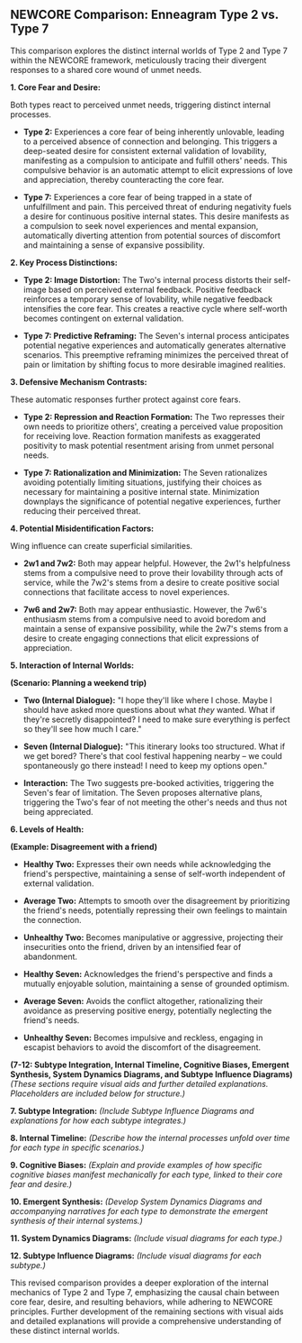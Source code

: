 ## NEWCORE Comparison: Enneagram Type 2 vs. Type 7

This comparison explores the distinct internal worlds of Type 2 and Type 7 within the NEWCORE framework, meticulously tracing their divergent responses to a shared core wound of unmet needs.

**1. Core Fear and Desire:**

Both types react to perceived unmet needs, triggering distinct internal processes.

* **Type 2:** Experiences a core fear of being inherently unlovable, leading to a perceived absence of connection and belonging. This triggers a deep-seated desire for consistent external validation of lovability, manifesting as a compulsion to anticipate and fulfill others' needs.  This compulsive behavior is an automatic attempt to elicit expressions of love and appreciation, thereby counteracting the core fear.

* **Type 7:**  Experiences a core fear of being trapped in a state of unfulfillment and pain. This perceived threat of enduring negativity fuels a desire for continuous positive internal states. This desire manifests as a compulsion to seek novel experiences and mental expansion, automatically diverting attention from potential sources of discomfort and maintaining a sense of expansive possibility.


**2. Key Process Distinctions:**

* **Type 2: Image Distortion:** The Two's internal process distorts their self-image based on perceived external feedback. Positive feedback reinforces a temporary sense of lovability, while negative feedback intensifies the core fear. This creates a reactive cycle where self-worth becomes contingent on external validation.

* **Type 7: Predictive Reframing:** The Seven's internal process anticipates potential negative experiences and automatically generates alternative scenarios. This preemptive reframing minimizes the perceived threat of pain or limitation by shifting focus to more desirable imagined realities.

**3. Defensive Mechanism Contrasts:**

These automatic responses further protect against core fears.

* **Type 2: Repression and Reaction Formation:**  The Two represses their own needs to prioritize others', creating a perceived value proposition for receiving love. Reaction formation manifests as exaggerated positivity to mask potential resentment arising from unmet personal needs.

* **Type 7: Rationalization and Minimization:** The Seven rationalizes avoiding potentially limiting situations, justifying their choices as necessary for maintaining a positive internal state. Minimization downplays the significance of potential negative experiences, further reducing their perceived threat.


**4. Potential Misidentification Factors:**

Wing influence can create superficial similarities.

* **2w1 and 7w2:** Both may appear helpful. However, the 2w1's helpfulness stems from a compulsive need to prove their lovability through acts of service, while the 7w2's stems from a desire to create positive social connections that facilitate access to novel experiences.

* **7w6 and 2w7:** Both may appear enthusiastic. However, the 7w6's enthusiasm stems from a compulsive need to avoid boredom and maintain a sense of expansive possibility, while the 2w7's stems from a desire to create engaging connections that elicit expressions of appreciation.

**5. Interaction of Internal Worlds:**

**(Scenario: Planning a weekend trip)**

* **Two (Internal Dialogue):** "I hope they'll like where I chose.  Maybe I should have asked more questions about what *they* wanted. What if they're secretly disappointed? I need to make sure everything is perfect so they'll see how much I care."

* **Seven (Internal Dialogue):** "This itinerary looks too structured.  What if we get bored?  There's that cool festival happening nearby – we could spontaneously go there instead!  I need to keep my options open."

* **Interaction:** The Two suggests pre-booked activities, triggering the Seven's fear of limitation. The Seven proposes alternative plans, triggering the Two's fear of not meeting the other's needs and thus not being appreciated.

**6. Levels of Health:**

**(Example: Disagreement with a friend)**

* **Healthy Two:**  Expresses their own needs while acknowledging the friend's perspective, maintaining a sense of self-worth independent of external validation.

* **Average Two:** Attempts to smooth over the disagreement by prioritizing the friend's needs, potentially repressing their own feelings to maintain the connection.

* **Unhealthy Two:**  Becomes manipulative or aggressive, projecting their insecurities onto the friend, driven by an intensified fear of abandonment.

* **Healthy Seven:** Acknowledges the friend's perspective and finds a mutually enjoyable solution, maintaining a sense of grounded optimism.

* **Average Seven:** Avoids the conflict altogether, rationalizing their avoidance as preserving positive energy, potentially neglecting the friend's needs.

* **Unhealthy Seven:** Becomes impulsive and reckless, engaging in escapist behaviors to avoid the discomfort of the disagreement.


**(7-12: Subtype Integration, Internal Timeline, Cognitive Biases, Emergent Synthesis, System Dynamics Diagrams, and Subtype Influence Diagrams)**  *(These sections require visual aids and further detailed explanations.  Placeholders are included below for structure.)*

**7. Subtype Integration:** *(Include Subtype Influence Diagrams and explanations for how each subtype integrates.)*

**8. Internal Timeline:** *(Describe how the internal processes unfold over time for each type in specific scenarios.)*

**9. Cognitive Biases:** *(Explain and provide examples of how specific cognitive biases manifest mechanically for each type, linked to their core fear and desire.)*

**10. Emergent Synthesis:** *(Develop System Dynamics Diagrams and accompanying narratives for each type to demonstrate the emergent synthesis of their internal systems.)*

**11. System Dynamics Diagrams:** *(Include visual diagrams for each type.)*

**12. Subtype Influence Diagrams:** *(Include visual diagrams for each subtype.)*


This revised comparison provides a deeper exploration of the internal mechanics of Type 2 and Type 7, emphasizing the causal chain between core fear, desire, and resulting behaviors, while adhering to NEWCORE principles.  Further development of the remaining sections with visual aids and detailed explanations will provide a comprehensive understanding of these distinct internal worlds.
